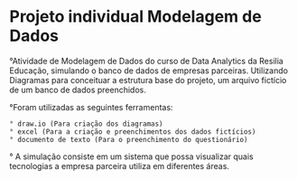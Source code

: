 # Projeto individual Modelagem de Dados

°Atividade de Modelagem de Dados do curso de Data Analytics da Resilia Educação, simulando o banco de dados de empresas parceiras.
Utilizando Diagramas para conceituar a estrutura base do projeto, um arquivo fictício de um banco de dados preenchidos.

°Foram utilizadas as seguintes ferramentas:

    ° draw.io (Para criação dos diagramas)
    ° excel (Para a criação e preenchimentos dos dados fictícios)
    ° documento de texto (Para o preenchimento do questionário)

° A simulação consiste em um sistema que possa visualizar quais tecnologias a empresa parceira utiliza em diferentes áreas.


  
